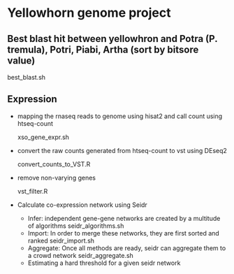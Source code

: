 # Yellowhorn genome project

## Best blast hit between yellowhron and Potra (P. tremula), Potri, Piabi, Artha (sort by bitsore value)
best_blast.sh

## Expression
- mapping the rnaseq reads to genome using hisat2 and call count using htseq-count

  xso_gene_expr.sh

- convert the raw counts generated from htseq-count to vst using DEseq2

  convert_counts_to_VST.R

- remove non-varying genes

  vst_filter.R

- Calculate co-expression network using Seidr

  - Infer:  independent gene-gene networks are created by a multitude of algorithms
    seidr_algorithms.sh
  - Import: In order to merge these networks, they are first sorted and ranked
    seidr_import.sh
  - Aggregate: Once all methods are ready, seidr can aggregate them to a crowd network
    seidr_aggregate.sh
  - Estimating a hard threshold for a given seidr network

